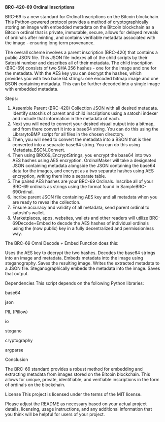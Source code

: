 **BRC-420-69 Ordinal Inscriptions**

BRC-69 is a new standard for Ordinal Inscriptions on the Bitcoin blockchain. This Python-powered protocol provides a method of cryptographically storing an image with embedded metadata on the Bitcoin blockchain as a Bitcoin ordinal that is private, immutable, secure, allows for delayed reveals of ordinals after minting, and contains verifiable metadata associated with the image - ensuring long term provenance.

The overall scheme involves a parent inscription (BRC-420) that contains a public JSON file. This JSON file indexes all of the child scripts by their Satoshi number and describes all of their metadata. The child inscription (BRC-69) consists of two SHA 256 hashes - one for the image and one for the metadata. With the AES key you can decrypt the hashes, which provides you with two base 64 strings: one encoded bitmap image and one BSON containing metadata. This can be further decoded into a single image with embedded metadata. 

Steps:

1. Assemble Parent (BRC-420) Collection JSON with all desired metadata. Identify satoshis of parent and child inscriptions using a satoshi indexer and include that information in the metadata of each.  
2. Next you will need to convert your desired visual output into a bitmap, and from there convert it into a base64 string. You can do this using the LibrarytoBMP script for all files in the chosen directory. 
3. Then, you will need to convert the metadata into a BSON that is then converted into a separate base64 string.  You can do this using Metadata_BSON_Convert.  
4. Then using BRC69_EncryptStrings, you encrypt the base64 into two AES hashes using AES encryption. OrdinalMaker will take a designated JSON containing metadata alongside the JSON containing the base64 data for the images, and encrypt as a two separate hashes using AES encryption, writing them into a separate table. 
5. The paired AES hashes are your BRC-69 Ordinals. Inscribe all of your BRC-69 ordinals as strings using the format found in SampleBRC-69Ordinal. 
6. Incribe parent JSON file containing AES key and all metadata when you are ready to reveal the collection. 
7. Ensure accuracy and validity of all metadata, send parent ordinal to satoshi's wallet. 
8. Marketplaces, apps, websites, wallets and other readers will utilize BRC-69Decode+Embed to decode the AES hashes of individual ordinals using the (now public) key in a fully decentralized and permissionless way. 

The BRC-69 Omni Decode + Embed Function does this:

Uses the AES key to decrypt the two hashes. 
Decodes the base64 strings into an image and metadata.
Embeds metadata into the image using steganography.
Saves the resulting image. 
Writes the extracted metadata to a JSON file. 
Steganographically embeds the metadata into the image. Saves that output. 
  

Dependencies
This script depends on the following Python libraries:

  base64

  json

  PIL (Pillow)

  io

  stegano

  cryptography
  
  argparse


Conclusion

The BRC-69 standard provides a robust method for embedding and extracting metadata from images stored on the Bitcoin blockchain. This allows for unique, private, identifiable, and verifiable inscriptions in the form of ordinals on the blockchain.

License
This project is licensed under the terms of the MIT license.

Please adjust the README as necessary based on your actual project details, licensing, usage instructions, and any additional information that you think will be helpful for users of your project.
